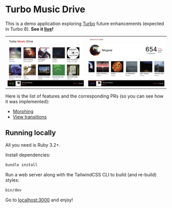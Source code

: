 # Turbo Music Drive

This is a demo application exploring [Turbo][] future enhancements (expected in Turbo 8). **See it [live](https://turbo-music-drive.fly.dev)!**

|                        |                        |
| ---------------------- | ---------------------- |
| ![Home Page](public/screenshots/home-page.png) | ![Artist Page](public/screenshots/artist-page.png) |

Here is the list of features and the corresponding PRs (so you can see how it was implemented):

- [Morphing](https://github.com/palkan/turbo-music-drive/pull/1)
- [View transitions](https://github.com/palkan/turbo-music-drive/pull/2)

## Running locally

All you need is Ruby 3.2+.

Install dependencies:

```sh
bundle install
```

Run a web server along with the TailwindCSS CLI to build (and re-build) styles:

```sh
bin/dev
```

Go to [localhost:3000](http://localhost:3000) and enjoy!

[Turbo]: https://turbo.hotwired.dev
